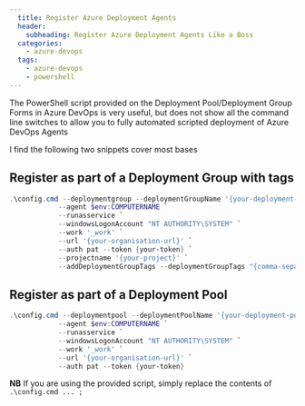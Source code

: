 ```yaml
---
  title: Register Azure Deployment Agents
  header:
    subheading: Register Azure Deployment Agents Like a Boss
  categories:
    - azure-devops
  tags:
    - azure-devops
    - powershell
---
```


The PowerShell script provided on the Deployment Pool/Deployment Group Forms in Azure DevOps is very useful, 
but does not show all the command line switches to allow you to fully automated scripted deployment of Azure DevOps Agents

I find the following two snippets cover most bases

## Register as part of a Deployment Group with tags

```powershell
.\config.cmd --deploymentgroup --deploymentGroupName '{your-deployment-group}' `
			--agent $env:COMPUTERNAME `
			--runasservice `
			--windowsLogonAccount "NT AUTHORITY\SYSTEM" `
			--work '_work' `
			--url '{your-organisation-url}' `
			--auth pat --token {your-token} `
			--projectname '{your-project}' `
			--addDeploymentGroupTags --deploymentGroupTags "{comma-separated-tags}" 
```

## Register as part of a Deployment Pool

```powershell
.\config.cmd --deploymentpool --deploymentPoolName '{your-deployment-pool}' `
			--agent $env:COMPUTERNAME `
			--runasservice `
			--windowsLogonAccount "NT AUTHORITY\SYSTEM" `
			--work '_work' `
			--url '{your-organisation-url}' `
			--auth pat --token {your-token}
```

**NB**
If you are using the provided script, simply replace the contents of `.\config.cmd ... ;`
